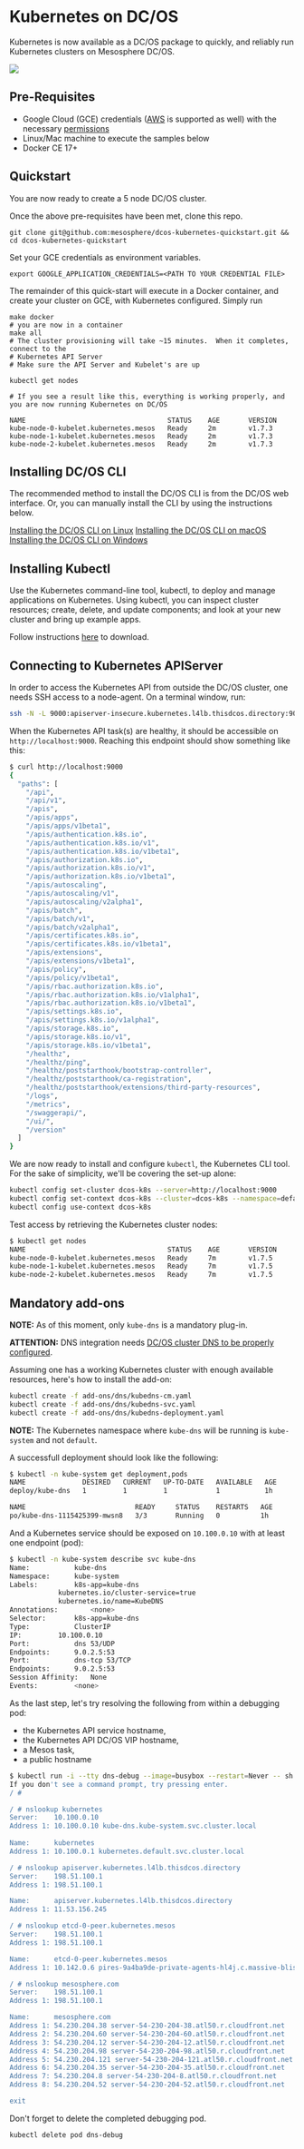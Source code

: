 # Kubernetes on DC/OS

Kubernetes is now available as a DC/OS package to quickly, and reliably run Kubernetes clusters on Mesosphere DC/OS.

![](assets/ui-install.gif)


## Pre-Requisites

* Google Cloud (GCE) credentials ([AWS](docs/aws.md) is supported as well) with the necessary [permissions](docs/gce_permissions.md)
* Linux/Mac machine to execute the samples below
* Docker CE 17+

## Quickstart

You are now ready to create a 5 node DC/OS cluster.

Once the above pre-requisites have been met, clone this repo.

```
git clone git@github.com:mesosphere/dcos-kubernetes-quickstart.git && cd dcos-kubernetes-quickstart
```

Set your GCE credentials as environment variables.  

```
export GOOGLE_APPLICATION_CREDENTIALS=<PATH TO YOUR CREDENTIAL FILE>
```

The remainder of this quick-start will execute in a Docker container, and create your cluster on GCE, with Kubernetes configured.  Simply run

```
make docker
# you are now in a container
make all
# The cluster provisioning will take ~15 minutes.  When it completes, connect to the 
# Kubernetes API Server
# Make sure the API Server and Kubelet's are up

kubectl get nodes

# If you see a result like this, everything is working properly, and you are now running Kubernetes on DC/OS

NAME                                   STATUS    AGE       VERSION
kube-node-0-kubelet.kubernetes.mesos   Ready     2m        v1.7.3
kube-node-1-kubelet.kubernetes.mesos   Ready     2m        v1.7.3
kube-node-2-kubelet.kubernetes.mesos   Ready     2m        v1.7.3
```

## Installing DC/OS CLI

The recommended method to install the DC/OS CLI is from the DC/OS web interface. Or, you can manually install the CLI by using the instructions below.

[Installing the DC/OS CLI on Linux](https://dcos.io/docs/1.10/cli/install/#linux)
[Installing the DC/OS CLI on macOS](https://dcos.io/docs/1.10/cli/install/#osx)
[Installing the DC/OS CLI on Windows](https://dcos.io/docs/1.10/cli/install/#windows)


## Installing Kubectl

Use the Kubernetes command-line tool, kubectl, to deploy and manage applications on Kubernetes. Using kubectl, you can inspect cluster resources; create, delete, and update components; and look at your new cluster and bring up example apps.

Follow instructions [here](https://kubernetes.io/docs/tasks/tools/install-kubectl/) to download.

## Connecting to Kubernetes APIServer

In order to access the Kubernetes API from outside the DC/OS cluster, one needs SSH access to a node-agent.
On a terminal window, run:
```bash
ssh -N -L 9000:apiserver-insecure.kubernetes.l4lb.thisdcos.directory:9000 <USER>@<HOST>
```

When the Kubernetes API task(s) are healthy, it should be accessible on `http://localhost:9000`. Reaching this endpoint should show something like this:
```bash
$ curl http://localhost:9000
{
  "paths": [
    "/api",
    "/api/v1",
    "/apis",
    "/apis/apps",
    "/apis/apps/v1beta1",
    "/apis/authentication.k8s.io",
    "/apis/authentication.k8s.io/v1",
    "/apis/authentication.k8s.io/v1beta1",
    "/apis/authorization.k8s.io",
    "/apis/authorization.k8s.io/v1",
    "/apis/authorization.k8s.io/v1beta1",
    "/apis/autoscaling",
    "/apis/autoscaling/v1",
    "/apis/autoscaling/v2alpha1",
    "/apis/batch",
    "/apis/batch/v1",
    "/apis/batch/v2alpha1",
    "/apis/certificates.k8s.io",
    "/apis/certificates.k8s.io/v1beta1",
    "/apis/extensions",
    "/apis/extensions/v1beta1",
    "/apis/policy",
    "/apis/policy/v1beta1",
    "/apis/rbac.authorization.k8s.io",
    "/apis/rbac.authorization.k8s.io/v1alpha1",
    "/apis/rbac.authorization.k8s.io/v1beta1",
    "/apis/settings.k8s.io",
    "/apis/settings.k8s.io/v1alpha1",
    "/apis/storage.k8s.io",
    "/apis/storage.k8s.io/v1",
    "/apis/storage.k8s.io/v1beta1",
    "/healthz",
    "/healthz/ping",
    "/healthz/poststarthook/bootstrap-controller",
    "/healthz/poststarthook/ca-registration",
    "/healthz/poststarthook/extensions/third-party-resources",
    "/logs",
    "/metrics",
    "/swaggerapi/",
    "/ui/",
    "/version"
  ]
}
```

We are now ready to install and configure `kubectl`, the Kubernetes CLI tool. For the sake of simplicity, we'll be covering the set-up alone:
```bash
kubectl config set-cluster dcos-k8s --server=http://localhost:9000
kubectl config set-context dcos-k8s --cluster=dcos-k8s --namespace=default
kubectl config use-context dcos-k8s
```

Test access by retrieving the Kubernetes cluster nodes:
```bash
$ kubectl get nodes
NAME                                   STATUS    AGE       VERSION       
kube-node-0-kubelet.kubernetes.mesos   Ready     7m        v1.7.5        
kube-node-1-kubelet.kubernetes.mesos   Ready     7m        v1.7.5        
kube-node-2-kubelet.kubernetes.mesos   Ready     7m        v1.7.5        
```

## Mandatory add-ons

**NOTE:** As of this moment, only `kube-dns` is a mandatory plug-in.

**ATTENTION:** DNS integration needs [DC/OS cluster DNS to be properly configured](#spartan-config).

Assuming one has a working Kubernetes cluster with enough available resources, here's how to install the add-on:
```bash
kubectl create -f add-ons/dns/kubedns-cm.yaml
kubectl create -f add-ons/dns/kubedns-svc.yaml
kubectl create -f add-ons/dns/kubedns-deployment.yaml
```

**NOTE:** The Kubernetes namespace where `kube-dns` will be running is `kube-system` and not `default`.

A successfull deployment should look like the following:
```bash
$ kubectl -n kube-system get deployment,pods
NAME              DESIRED   CURRENT   UP-TO-DATE   AVAILABLE   AGE
deploy/kube-dns   1         1         1            1           1h

NAME                           READY     STATUS    RESTARTS   AGE
po/kube-dns-1115425399-mwsn8   3/3       Running   0          1h
```

And a Kubernetes service should be exposed on `10.100.0.10` with at least one endpoint (pod):
```bash
$ kubectl -n kube-system describe svc kube-dns
Name:			kube-dns
Namespace:		kube-system
Labels:			k8s-app=kube-dns
			kubernetes.io/cluster-service=true
			kubernetes.io/name=KubeDNS
Annotations:		<none>
Selector:		k8s-app=kube-dns
Type:			ClusterIP
IP:			10.100.0.10
Port:			dns	53/UDP
Endpoints:		9.0.2.5:53
Port:			dns-tcp	53/TCP
Endpoints:		9.0.2.5:53
Session Affinity:	None
Events:			<none>
```

As the last step, let's try resolving the following from within a debugging pod:
* the Kubernetes API service hostname,
* the Kubernetes API DC/OS VIP hostname,
* a Mesos task,
* a public hostname

```bash
$ kubectl run -i --tty dns-debug --image=busybox --restart=Never -- sh
If you don't see a command prompt, try pressing enter.
/ #

/ # nslookup kubernetes
Server:    10.100.0.10                                              
Address 1: 10.100.0.10 kube-dns.kube-system.svc.cluster.local       
                                                                    
Name:      kubernetes                                               
Address 1: 10.100.0.1 kubernetes.default.svc.cluster.local          

/ # nslookup apiserver.kubernetes.l4lb.thisdcos.directory
Server:    198.51.100.1
Address 1: 198.51.100.1

Name:      apiserver.kubernetes.l4lb.thisdcos.directory
Address 1: 11.53.156.245

/ # nslookup etcd-0-peer.kubernetes.mesos
Server:    198.51.100.1
Address 1: 198.51.100.1

Name:      etcd-0-peer.kubernetes.mesos
Address 1: 10.142.0.6 pires-9a4ba9de-private-agents-hl4j.c.massive-bliss-781.internal

/ # nslookup mesosphere.com
Server:    198.51.100.1
Address 1: 198.51.100.1

Name:      mesosphere.com
Address 1: 54.230.204.38 server-54-230-204-38.atl50.r.cloudfront.net
Address 2: 54.230.204.60 server-54-230-204-60.atl50.r.cloudfront.net
Address 3: 54.230.204.12 server-54-230-204-12.atl50.r.cloudfront.net
Address 4: 54.230.204.98 server-54-230-204-98.atl50.r.cloudfront.net
Address 5: 54.230.204.121 server-54-230-204-121.atl50.r.cloudfront.net
Address 6: 54.230.204.35 server-54-230-204-35.atl50.r.cloudfront.net
Address 7: 54.230.204.8 server-54-230-204-8.atl50.r.cloudfront.net
Address 8: 54.230.204.52 server-54-230-204-52.atl50.r.cloudfront.net

exit
```

Don't forget to delete the completed debugging pod.
```bash
kubectl delete pod dns-debug
```
